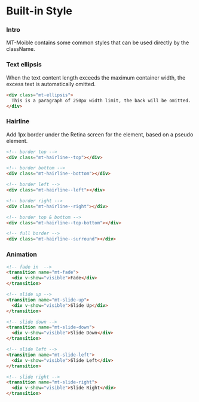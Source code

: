# Built-in Style

### Intro

MT-Moible contains some common styles that can be used directly by the className.

### Text ellipsis

When the text content length exceeds the maximum container width, the excess text is automatically omitted.

```html
<div class="mt-ellipsis">
  This is a paragraph of 250px width limit, the back will be omitted.
</div>
```

### Hairline

Add 1px border under the Retina screen for the element, based on a pseudo element.

```html
<!-- border top -->
<div class="mt-hairline--top"></div>

<!-- border bottom -->
<div class="mt-hairline--bottom"></div>

<!-- border left -->
<div class="mt-hairline--left"></div>

<!-- border right -->
<div class="mt-hairline--right"></div>

<!-- border top & bottom -->
<div class="mt-hairline--top-bottom"></div>

<!-- full border -->
<div class="mt-hairline--surround"></div>
```

### Animation

```html
<!-- fade in  -->
<transition name="mt-fade">
  <div v-show="visible">Fade</div>
</transition>

<!-- slide up -->
<transition name="mt-slide-up">
  <div v-show="visible">Slide Up</div>
</transition>

<!-- slide down -->
<transition name="mt-slide-down">
  <div v-show="visible">Slide Down</div>
</transition>

<!-- slide left -->
<transition name="mt-slide-left">
  <div v-show="visible">Slide Left</div>
</transition>

<!-- slide right -->
<transition name="mt-slide-right">
  <div v-show="visible">Slide Right</div>
</transition>
```
